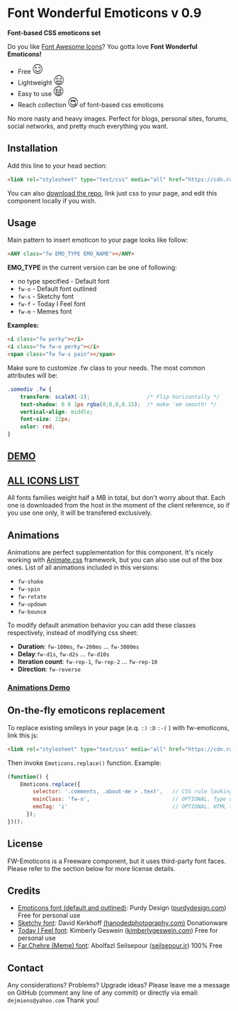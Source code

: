 # Font Wonderful Emoticons v 0.9
 **Font-based CSS emoticons set**

Do you like [Font Awesome Icons](http://fontawesome.io)? You gotta love **Font Wonderful Emoticons!**

- Free ![](readmeimgs/smile.png)
- Lightweight ![](readmeimgs/happy.png)
- Easy to use ![](readmeimgs/amazed.png)
- Reach collection ![](readmeimgs/inlove.png) of font-based css emoticons

No more nasty and heavy images. Perfect for blogs, personal sites, forums, social networks, and pretty much everything you want.

## Installation

Add this line to your head section:

```html
<link rel="stylesheet" type="text/css" media="all" href="https://cdn.rawgit.com/DamianSzGithub/fw-emoticons/master/dist/fw_emoticons.css">
```

You can also [download the repo](https://github.com/DamianSzGithub/fw-emoticons/archive/master.zip), link just css to your page, and edit this component locally if you wish.

## Usage

Main pattern to insert emoticon to your page looks like follow:

```html
<ANY class="fw EMO_TYPE EMO_NAME"></ANY>
```

**EMO_TYPE** in the current version can be one of following:

- no type specified - Default font
- `fw-o` - Default font outlined
- `fw-s` - Sketchy font
- `fw-f` - Today I Feel font
- `fw-m` - Memes font

**Examples:**

```html
<i class="fw perky"></i>
<i class="fw fw-o perky"></i>
<span class="fw fw-s pain"></span>
```

Make sure to customize .fw class to your needs. The most common attributes will be:
```css
.somediv .fw {
    transform: scaleX(-1);                  /* Flip horizontally */
    text-shadow: 0 0 1px rgba(0,0,0,0.15);  /* make 'em smooth! */
    vertical-align: middle;
    font-size: 22px;
    color: red;
}
```

## [DEMO](https://rawgit.com/DamianSzGithub/fw-emoticons/master/demo/demo.html)
## [ALL ICONS LIST](https://rawgit.com/DamianSzGithub/fw-emoticons/master/demo/list.html)

All fonts families weight half a MB in total, but don't worry about that. Each one is downloaded from the host in the moment of the client reference, so if you use one only, it will be transfered exclusively.

## Animations

Animations are perfect supplementation for this component. It's nicely working with [Animate.css](https://daneden.github.io/animate.css/) framework, but you can also use out of the box ones. List of all animations included in this versions:

- `fw-shake`
- `fw-spin`
- `fw-rotate`
- `fw-updown`
- `fw-bounce`

To modify default animation behavior you can add these classes respectively, instead of modifying css sheet:
- **Duration**: `fw-100ms`, `fw-200ms` ... `fw-3000ms`
- **Delay**:`fw-d1s`, `fw-d2s` ... `fw-d10s`
- **Iteration count**: `fw-rep-1`, `fw-rep-2` ... `fw-rep-10`
- **Direction**: `fw-reverse`

### [Animations Demo](https://rawgit.com/DamianSzGithub/fw-emoticons/master/demo/animations.html)

## On-the-fly emoticons replacement

To replace existing smileys in your page (e.q. `:)` `:D` `:-(` ) with fw-emoticons, link this js:

```html
<link rel="stylesheet" type="text/css" media="all" href="https://cdn.rawgit.com/DamianSzGithub/fw-emoticons/master/dist/fw_emoticons.js">
```

Then invoke `Emoticons.replace()` function. Example:

```javascript
(function() {
	Emoticons.replace({
		selector: '.comments, .about-me > .text',   // CSS rule looking for smileys
		mainClass: 'fw-o',                          // OPTIONAL. Type of emoticons
		emoTag: 'i'                                 // OPTIONAL. HTML tag of emoticons
	  });
})();
```


## License

FW-Emoticons is a Freeware component, but it uses third-party font faces. Please refer to the section below for more license details.

## Credits
- [Emoticons font (default and outlined)](http://fontpro.com/emoticons-font-12006): Purdy Design ([purdydesign.com](http://www.purdydesign.com)) Free for personal use
- [Sketchy font](http://fontpro.com/sketchy-smiley-font-14797): David Kerkhoff [(hanodedphotography.com)](http://www.hanodedphotography.com) Donationware
- [Today I Feel font](http://fontpro.com/today-i-feel-font-3260): Kimberly Geswein ([kimberlygeswein.com](http://www.kimberlygeswein.com)) Free for personal use
- [Far.Chehre (Meme) font](http://fontpro.com/far-chehre-font-9520): Abolfazl Seilsepour ([seilsepour.ir](http://www.seilsepour.ir)) 100% Free

## Contact
Any considerations? Problems? Upgrade ideas? Please leave me a message on GitHub (comment any line of any commit) or directly via email: `dejmiens@yahoo.com` Thank you!